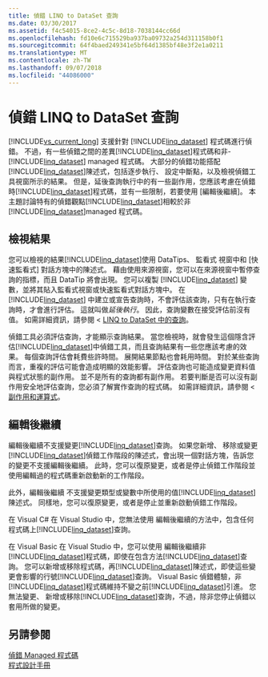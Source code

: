 ```yaml
---
title: 偵錯 LINQ to DataSet 查詢
ms.date: 03/30/2017
ms.assetid: f4c54015-8ce2-4c5c-8d18-7038144cc66d
ms.openlocfilehash: fd10e6c715529ba937ba09732a254d311158b0f1
ms.sourcegitcommit: 64f4baed249341e5bf64d1385bf48e3f2e1a0211
ms.translationtype: MT
ms.contentlocale: zh-TW
ms.lasthandoff: 09/07/2018
ms.locfileid: "44086000"
---
```

# <a name="debugging-linq-to-dataset-queries"></a>偵錯 LINQ to DataSet 查詢
[!INCLUDE[vs_current_long](../../../../includes/vs-current-long-md.md)] 支援針對 [!INCLUDE[linq_dataset](../../../../includes/linq-dataset-md.md)] 程式碼進行偵錯。 不過，有一些偵錯之間的差異[!INCLUDE[linq_dataset](../../../../includes/linq-dataset-md.md)]程式碼和非-[!INCLUDE[linq_dataset](../../../../includes/linq-dataset-md.md)] managed 程式碼。 大部分的偵錯功能搭配[!INCLUDE[linq_dataset](../../../../includes/linq-dataset-md.md)]陳述式，包括逐步執行、 設定中斷點，以及檢視偵錯工具視窗所示的結果。 但是，延後查詢執行中的有一些副作用，您應該考慮在偵錯時[!INCLUDE[linq_dataset](../../../../includes/linq-dataset-md.md)]程式碼，並有一些限制，若要使用 [編輯後繼續]。 本主題討論特有的偵錯觀點[!INCLUDE[linq_dataset](../../../../includes/linq-dataset-md.md)]相較於非[!INCLUDE[linq_dataset](../../../../includes/linq-dataset-md.md)]managed 程式碼。  
  
## <a name="viewing-results"></a>檢視結果  
 您可以檢視的結果[!INCLUDE[linq_dataset](../../../../includes/linq-dataset-md.md)]使用 DataTips、 監看式 視窗中和 [快速監看式] 對話方塊中的陳述式。 藉由使用來源視窗，您可以在來源視窗中暫停查詢的指標，而且 DataTip 將會出現。 您可以複製 [!INCLUDE[linq_dataset](../../../../includes/linq-dataset-md.md)] 變數，並將其貼入監看式視窗或快速監看式對話方塊中。 在 [!INCLUDE[linq_dataset](../../../../includes/linq-dataset-md.md)] 中建立或宣告查詢時，不會評估該查詢，只有在執行查詢時，才會進行評估。 這就叫做*延後執行*。 因此，查詢變數在接受評估前沒有值。 如需詳細資訊，請參閱 < [LINQ to DataSet 中的查詢](../../../../docs/framework/data/adonet/queries-in-linq-to-dataset.md)。  
  
 偵錯工具必須評估查詢，才能顯示查詢結果。 當您檢視時，就會發生這個隱含評估[!INCLUDE[linq_dataset](../../../../includes/linq-dataset-md.md)]中偵錯工具，而且查詢結果有一些您應該考慮的效果。 每個查詢評估會耗費些許時間。 展開結果節點也會耗用時間。 對於某些查詢而言，重複的評估可能會造成明顯的效能影響。 評估查詢也可能造成變更資料值與程式狀態的副作用。 並不是所有的查詢都有副作用。 若要判斷是否可以沒有副作用安全地評估查詢，您必須了解實作查詢的程式碼。 如需詳細資訊，請參閱 <<c0> [ 副作用和運算式](https://msdn.microsoft.com/library/e1f8a6ea-9e19-481d-b6bd-df120ad3bf4e)。  
  
## <a name="edit-and-continue"></a>編輯後繼續  
 編輯後繼續不支援變更[!INCLUDE[linq_dataset](../../../../includes/linq-dataset-md.md)]查詢。 如果您新增、 移除或變更[!INCLUDE[linq_dataset](../../../../includes/linq-dataset-md.md)]偵錯工作階段的陳述式，會出現一個對話方塊，告訴您的變更不支援編輯後繼續。 此時，您可以復原變更，或者是停止偵錯工作階段並使用編輯過的程式碼重新啟動新的工作階段。  
  
 此外，編輯後繼續 不支援變更類型或變數中所使用的值[!INCLUDE[linq_dataset](../../../../includes/linq-dataset-md.md)]陳述式。 同樣地，您可以復原變更，或者是停止並重新啟動偵錯工作階段。  
  
 在 Visual C# 在 Visual Studio 中，您無法使用 編輯後繼續的方法中，包含任何程式碼上[!INCLUDE[linq_dataset](../../../../includes/linq-dataset-md.md)]查詢。  
  
 在 Visual Basic 在 Visual Studio 中，您可以使用 編輯後繼續非[!INCLUDE[linq_dataset](../../../../includes/linq-dataset-md.md)]程式碼，即使在包含方法[!INCLUDE[linq_dataset](../../../../includes/linq-dataset-md.md)]查詢。 您可以新增或移除程式碼，再[!INCLUDE[linq_dataset](../../../../includes/linq-dataset-md.md)]陳述式，即使這些變更會影響的行號[!INCLUDE[linq_dataset](../../../../includes/linq-dataset-md.md)]查詢。 Visual Basic 偵錯體驗，非[!INCLUDE[linq_dataset](../../../../includes/linq-dataset-md.md)]程式碼維持不變之前[!INCLUDE[linq_dataset](../../../../includes/linq-dataset-md.md)]引進。 您無法變更、 新增或移除[!INCLUDE[linq_dataset](../../../../includes/linq-dataset-md.md)]查詢，不過，除非您停止偵錯以套用所做的變更。  
  
## <a name="see-also"></a>另請參閱  
 [偵錯 Managed 程式碼](/visualstudio/debugger/debugging-managed-code)  
 [程式設計手冊](../../../../docs/framework/data/adonet/programming-guide-linq-to-dataset.md)
